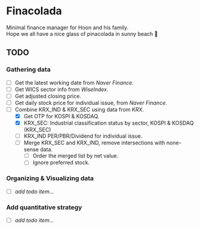 # Finacolada

Minimal finance manager for Hoon and his family.  
Hope we all have a nice glass of pinacolada in sunny beach 🍹 

## TODO

### Gathering data

- [ ] Get the latest working date from _Naver Finance_.
- [ ] Get WICS sector info from _WiseIndex_.
- [ ] Get adjusted closing price.
- [ ] Get daily stock price for individual issue, from _Naver Finance_.
- [ ] Combine KRX_IND & KRX_SEC using data from _KRX_.
	- [x] Get OTP for KOSPI & KOSDAQ.
	- [x] KRX_SEC: Industrial classification status by sector, KOSPI & KOSDAQ (KRX_SEC)
	- [ ] KRX_IND PER/PBR/Dividend for individual issue.
  - [ ] Merge KRX_SEC and KRX_IND, remove intersections with none-sense data.
	- [ ] Order the merged list by net value.
	- [ ] Ignore preferred stock.

### Organizing & Visualizing data

- [ ] _add todo item..._

### Add quantitative strategy

- [ ] _add todo item..._
